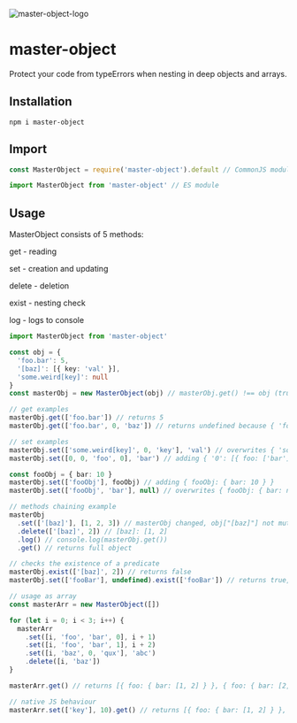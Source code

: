 ![master-object-logo](https://i.ibb.co/4T8y0JW/master-object-logo.jpg)

# master-object

Protect your code from typeErrors when nesting in deep objects and arrays.

## Installation

```shell
npm i master-object
```

## Import

```ts
const MasterObject = require('master-object').default // CommonJS module
```

```ts
import MasterObject from 'master-object' // ES module
```

## Usage

MasterObject consists of 5 methods:

get - reading

set - creation and updating

delete - deletion

exist - nesting check

log - logs to console

```ts
import MasterObject from 'master-object'

const obj = {
  'foo.bar': 5,
  '[baz]': [{ key: 'val' }],
  'some.weird[key]': null
}
const masterObj = new MasterObject(obj) // masterObj.get() !== obj (true)

// get examples
masterObj.get(['foo.bar']) // returns 5
masterObj.get(['foo.bar', 0, 'baz']) // returns undefined because { 'foo.bar': [{ baz: ... }] } not exist

// set examples
masterObj.set(['some.weird[key]', 0, 'key'], 'val') // overwrites { 'some.weird[key]': [{ key: 'val' }] }
masterObj.set([0, 0, 'foo', 0], 'bar') // adding { '0': [{ foo: ['bar'] }] }

const fooObj = { bar: 10 }
masterObj.set(['fooObj'], fooObj) // adding { fooObj: { bar: 10 } }
masterObj.set(['fooObj', 'bar'], null) // overwrites { fooObj: { bar: null } }, fooObj.bar === 10 (true)

// methods chaining example
masterObj
  .set(['[baz]'], [1, 2, 3]) // masterObj changed, obj["[baz]"] not mutated
  .delete(['[baz]', 2]) // [baz]: [1, 2]
  .log() // console.log(masterObj.get())
  .get() // returns full object

// checks the existence of a predicate
masterObj.exist(['[baz]', 2]) // returns false
masterObj.set(['fooBar'], undefined).exist(['fooBar']) // returns true, because key exists

// usage as array
const masterArr = new MasterObject([])

for (let i = 0; i < 3; i++) {
  masterArr
    .set([i, 'foo', 'bar', 0], i + 1)
    .set([i, 'foo', 'bar', 1], i + 2)
    .set([i, 'baz', 0, 'qux'], 'abc')
    .delete([i, 'baz'])
}

masterArr.get() // returns [{ foo: { bar: [1, 2] } }, { foo: { bar: [2, 3] } }, { foo: { bar: [3, 4] } }]

// native JS behaviour
masterArr.set(['key'], 10).get() // returns [{ foo: { bar: [1, 2] } }, { foo: { bar: [2, 3] } }, { foo: { bar: [3, 4] } }, key: 10]
```
